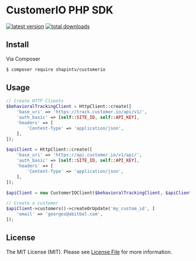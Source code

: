 # CustomerIO PHP SDK

[![latest version](https://img.shields.io/github/release/shapintv/customerio.svg?style=flat-square)](https://github.com/shapintv/customerio/releases)
[![total downloads](https://img.shields.io/packagist/dt/shapin/customerio.svg?style=flat-square)](https://packagist.org/packages/shapin/customerio)


## Install

Via Composer

``` bash
$ composer require shapintv/customerio
```

## Usage

``` php
// Create HTTP Clients
$behavioralTrackingClient = HttpClient::create([
    'base_uri' => 'https://track.customer.io/api/v1/',
    'auth_basic' => [self::SITE_ID, self::API_KEY],
    'headers' => [
        'Content-Type' => 'application/json',
    ],
]);

$apiClient = HttpClient::create([
    'base_uri' => 'https://api.customer.io/v1/api/',
    'auth_basic' => [self::SITE_ID, self::API_KEY],
    'headers' => [
        'Content-Type' => 'application/json',
    ],
]);

$apiClient = new CustomerIOClient($behavioralTrackingClient, $apiClient);

// Create a customer
$apiClient->customers()->createOrUpdate('my_custom_id', [
    'email' => 'georges@abitbol.com',
]);
```

## License

The MIT License (MIT). Please see [License File](LICENSE) for more information.

